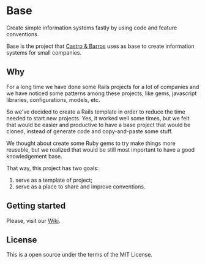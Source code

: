 # Base

Create simple information systems fastly by using code and feature conventions.

Base is the project that [Castro & Barros](http://castroebarros.net) uses as
base to create information systems for small companies.


## Why

For a long time we have done some Rails projects for a lot of companies and we
have noticed some patterns among these projects, like gems, javascript
libraries, configurations, models, etc.

So we've decided to create a Rails template in order to reduce the time needed
to start new projects. Yes, it worked well some times, but we felt that would
be easier and productive to have a base project that would be cloned, instead
of generate code and copy-and-paste some stuff.

We thought about create some Ruby gems to try make things more reuseble, but we
realized that would be still most important to have a good knowledgement base.

That way, this project has two goals:
1. serve as a template of project;
2. serve as a place to share and improve conventions.


## Getting started

Please, visit our [Wiki](https://github.com/castroebarros/base/wiki).


## License

This is a open source under the terms of the MIT License.
